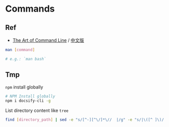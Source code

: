 # Commands

## Ref

- [The Art of Command Line](https://github.com/jlevy/the-art-of-command-line/blob/master/README.md) / [中文版](https://github.com/jlevy/the-art-of-command-line/blob/master/README-zh.md)

```bash
man [command]

# e.g.: `man bash`
```

## Tmp

`npm` install globally

```bash
# NPM Install globally
npm i docsify-cli -g
```

List directory content like `tree`

```bash
find [directory_path] | sed -e "s/[^-][^\/]*\//  |/g" -e "s/|\([^ ]\)/|── \1/"
```
